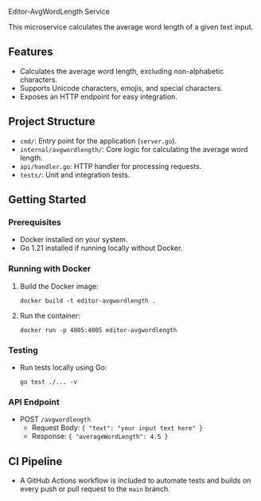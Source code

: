 Editor-AvgWordLength Service

This microservice calculates the average word length of a given text input.

## Features
- Calculates the average word length, excluding non-alphabetic characters.
- Supports Unicode characters, emojis, and special characters.
- Exposes an HTTP endpoint for easy integration.

## Project Structure
- `cmd/`: Entry point for the application (`server.go`).
- `internal/avgwordlength/`: Core logic for calculating the average word length.
- `api/handler.go`: HTTP handler for processing requests.
- `tests/`: Unit and integration tests.

## Getting Started

### Prerequisites
- Docker installed on your system.
- Go 1.21 installed if running locally without Docker.

### Running with Docker
1. Build the Docker image:
   ```
   docker build -t editor-avgwordlength .
   ```
2. Run the container:
   ```
   docker run -p 4005:4005 editor-avgwordlength
   ```

### Testing
- Run tests locally using Go:
  ```
  go test ./... -v
  ```

### API Endpoint
- POST `/avgwordlength`
  - Request Body: `{ "text": "your input text here" }`
  - Response: `{ "averageWordLength": 4.5 }`

## CI Pipeline
- A GitHub Actions workflow is included to automate tests and builds on every push or pull request to the `main` branch.
